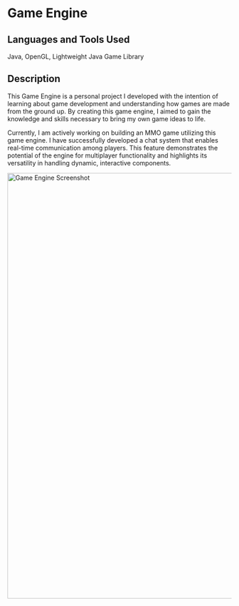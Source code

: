 # Game Engine

## Languages and Tools Used
Java, OpenGL, Lightweight Java Game Library

## Description

This Game Engine is a personal project I developed with the intention of learning about game development and understanding how games are made from the ground up. By creating this game engine, I aimed to gain the knowledge and skills necessary to bring my own game ideas to life.

Currently, I am actively working on building an MMO game utilizing this game engine. I have successfully developed a chat system that enables real-time communication among players. This feature demonstrates the potential of the engine for multiplayer functionality and highlights its versatility in handling dynamic, interactive components.

<img width="955" alt="Game Engine Screenshot" src="https://github.com/DiegoWearden/Game-Engine/assets/127784381/7b84ba6f-66a7-4473-b76f-91a704dafff8">
